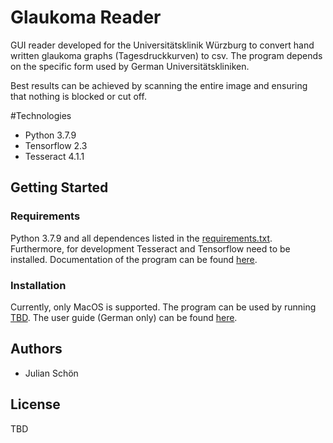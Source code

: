 # Glaukoma Reader
GUI reader developed for the Universitätsklinik Würzburg to convert hand written glaukoma graphs
(Tagesdruckkurven) to csv. The program depends on the specific form used by German Universitätskliniken.

Best results can be achieved by scanning the entire image and ensuring that nothing is blocked or
cut off.

#Technologies
* Python 3.7.9
* Tensorflow 2.3
* Tesseract 4.1.1

## Getting Started
### Requirements
Python 3.7.9 and all dependences listed in the [requirements.txt](requirements.txt). Furthermore, for
development Tesseract and Tensorflow need to be installed.
Documentation of the program can be found [here](docs/_build/html/index.html).

### Installation
Currently, only MacOS is supported. The program can be used by running [TBD](). The user guide (German only) can be found [here](Benutzerhandbuch.pdf).

## Authors

* Julian Schön

## License
TBD